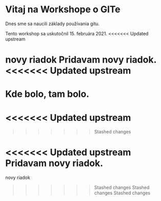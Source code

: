 # Vitaj na Workshope o GITe

Dnes sme sa naucili základy používania gitu.

Tento workshop sa uskutočnil 15. februára 2021.
<<<<<<< Updated upstream

novy riadok
Pridavam novy riadok.
<<<<<<< Updated upstream
=======
Kde bolo, tam bolo.
=======
<<<<<<< Updated upstream
=======
>>>>>>> Stashed changes

<<<<<<< Updated upstream
Pridavam novy riadok.
=======
novy riadok
>>>>>>> Stashed changes
>>>>>>> Stashed changes
>>>>>>> Stashed changes
